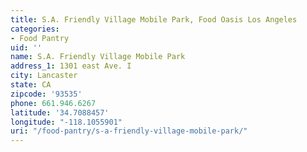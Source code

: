 ```yaml
---
title: S.A. Friendly Village Mobile Park, Food Oasis Los Angeles
categories:
- Food Pantry
uid: ''
name: S.A. Friendly Village Mobile Park
address_1: 1301 east Ave. I
city: Lancaster
state: CA
zipcode: '93535'
phone: 661.946.6267
latitude: '34.7088457'
longitude: "-118.1055901"
uri: "/food-pantry/s-a-friendly-village-mobile-park/"
---
```


